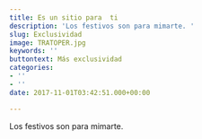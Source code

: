 ```yaml
---
title: Es un sitio para  ti
description: 'Los festivos son para mimarte. '
slug: Exclusividad
image: TRATOPER.jpg
keywords: ''
buttontext: Más exclusividad
categories:
- ''
- ''
date: 2017-11-01T03:42:51.000+00:00

---
```

Los festivos son para mimarte. 
